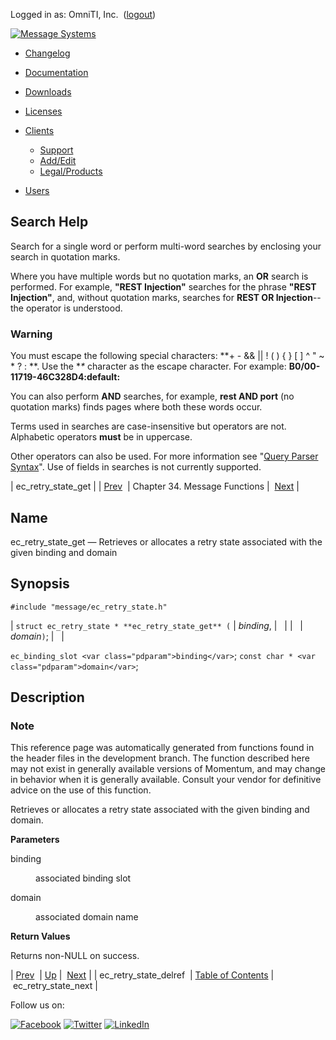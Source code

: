 Logged in as: OmniTI, Inc.  ([logout](https://support.messagesystems.com/logout.php))

[![Message Systems](https://support.messagesystems.com/images/ms-white205.png)](https://support.messagesystems.com/start.php) 

*   [Changelog](https://support.messagesystems.com/start.php?show=changelog)
*   [Documentation](https://support.messagesystems.com/docs/)
*   [Downloads](https://support.messagesystems.com/start.php)

*   [Licenses](https://support.messagesystems.com/license_summary.php)
*   <a href="">Clients</a>
    *   [Support](https://support.messagesystems.com/cs.php)
    *   [Add/Edit](https://support.messagesystems.com/edit_client.php)
    *   [Legal/Products](https://support.messagesystems.com/edit_products.php)
*   [Users](https://support.messagesystems.com/edit_customer.php)

## Search Help

Search for a single word or perform multi-word searches by enclosing your search in quotation marks.

Where you have multiple words but no quotation marks, an **OR** search is performed. For example, **"REST Injection"** searches for the phrase **"REST Injection"**, and, without quotation marks, searches for **REST OR Injection**--the operator is understood.

### Warning

You must escape the following special characters: **+ - && || ! ( ) { } [ ] ^ " ~ * ? : \**. Use the **\** character as the escape character. For example: **B0/00-11719-46C328D4\:default\:**

You can also perform **AND** searches, for example, **rest AND port** (no quotation marks) finds pages where both these words occur.

Terms used in searches are case-insensitive but operators are not. Alphabetic operators **must** be in uppercase.

Other operators can also be used. For more information see "[Query Parser Syntax](https://lucene.apache.org/core/old_versioned_docs/versions/3_0_0/queryparsersyntax.html)". Use of fields in searches is not currently supported.

| ec_retry_state_get |
| [Prev](apis.ec_retry_state_delref.php)  | Chapter 34. Message Functions |  [Next](apis.ec_retry_state_next.php) |

<a name="apis.ec_retry_state_get"></a>
## Name

ec_retry_state_get — Retrieves or allocates a retry state associated with the given binding and domain

## Synopsis

`#include "message/ec_retry_state.h"`

| `struct ec_retry_state * **ec_retry_state_get** (` | <var class="pdparam">binding</var>, |   |
|   | <var class="pdparam">domain</var>`)`; |   |

`ec_binding_slot <var class="pdparam">binding</var>`;
`const char * <var class="pdparam">domain</var>`;<a name="idp29831488"></a>
## Description

### Note

This reference page was automatically generated from functions found in the header files in the development branch. The function described here may not exist in generally available versions of Momentum, and may change in behavior when it is generally available. Consult your vendor for definitive advice on the use of this function.

Retrieves or allocates a retry state associated with the given binding and domain.

**Parameters**

<dl class="variablelist">

<dt>binding</dt>

<dd>

associated binding slot

</dd>

<dt>domain</dt>

<dd>

associated domain name

</dd>

</dl>

**Return Values**

Returns non-NULL on success.

| [Prev](apis.ec_retry_state_delref.php)  | [Up](ec_message.php) |  [Next](apis.ec_retry_state_next.php) |
| ec_retry_state_delref  | [Table of Contents](index.php) |  ec_retry_state_next |

Follow us on:

[![Facebook](https://support.messagesystems.com/images/icon-facebook.png)](http://www.facebook.com/messagesystems) [![Twitter](https://support.messagesystems.com/images/icon-twitter.png)](http://twitter.com/#!/MessageSystems) [![LinkedIn](https://support.messagesystems.com/images/icon-linkedin.png)](http://www.linkedin.com/company/message-systems)